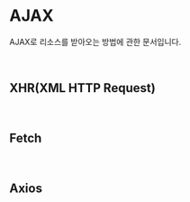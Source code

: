 # AJAX

AJAX로 리소스를 받아오는 방법에 관한 문서입니다.

<br/>

## XHR(XML HTTP Request)

<br/>

## Fetch

<br/>

## Axios

<br/>